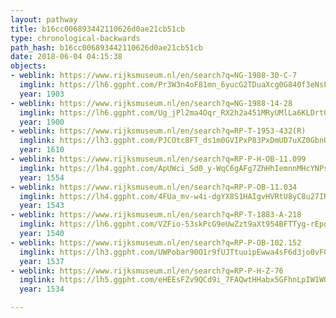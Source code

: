 ```yaml
---
layout: pathway
title: b16cc006893442110626d0ae21cb51cb
type: chronological-backwards
path_hash: b16cc006893442110626d0ae21cb51cb
date: 2018-06-04 04:15:38
objects:
- weblink: https://www.rijksmuseum.nl/en/search?q=NG-1988-30-C-7
  imglink: https://lh6.ggpht.com/Pr3W3n4oF81mn_6yucG2TDuaXcg0G840f3eNsFuKjrFKF054iakRi0rpupuI9vbnrw5qbvDjH_TU27USRwugr2HJWQ=s200
  year: 1903
- weblink: https://www.rijksmuseum.nl/en/search?q=NG-1988-14-28
  imglink: https://lh6.ggpht.com/Ug_jPl2ma4Oqr_RX2h2a451MRyUMlLa6KLDrtQ28uAuKGZo4PpuFwSll34TSxgSthcKgnvTxjvhnEcD2TuwPalHNLk0=s200
  year: 1900
- weblink: https://www.rijksmuseum.nl/en/search?q=RP-T-1953-432(R)
  imglink: https://lh3.ggpht.com/PJCOtc8FT_ds1m0GVIPxP83PxDmUD7uXZ0GbnORpCtBUP7uwxpZBBKQvfd9DUHDwfMD1wlxsyaC9nMO5_c2lvYpCRWE=s200
  year: 1610
- weblink: https://www.rijksmuseum.nl/en/search?q=RP-P-H-OB-11.099
  imglink: https://lh4.ggpht.com/ApUWci_Sd0_y-WqC6gAFg7ZhHhIemnnMHcYNPswJiNnGEoJke53WkAuuckCZXgCZCf2eiI5jZlkK4pmMdHR8XoIJ=s200
  year: 1554
- weblink: https://www.rijksmuseum.nl/en/search?q=RP-P-OB-11.034
  imglink: https://lh4.ggpht.com/4FUa_mv-w4i-dgYX8S1HAIgvHVRtU8yC8u27IRCTkMZHw_DWxAIaz3bYqSvxpPZV26HwyD1x1WNIBDU5x9cg6owCYA=s200
  year: 1543
- weblink: https://www.rijksmuseum.nl/en/search?q=RP-T-1883-A-218
  imglink: https://lh6.ggpht.com/VZFio-53skPcG9eUwZzt9aXt954BFTTyg-rEpgZ6yISIc0OqjkDKd4N9b1TMEJfjkhIyTCIQdlY_5ENNVuJDF2AC8EI=s200
  year: 1540
- weblink: https://www.rijksmuseum.nl/en/search?q=RP-P-OB-102.152
  imglink: https://lh3.ggpht.com/UWPobar90O1r9fUJTtuuipEwwa4sF6d3jo0vFG_ghFVvmLfZjsrnZZpgUqyMdtVZz8mlUYjZBWt38DTviSI4qj3y0Q=s200
  year: 1537
- weblink: https://www.rijksmuseum.nl/en/search?q=RP-P-H-Z-76
  imglink: https://lh5.ggpht.com/eHEEsFZv9QCd9i_7FAQwtHHabx5GFhnLpIW1WOH-RfWWSXyQMqWYsCIezKK5x7RqnvWqnjGKrZ-wlkfl9-QgP36oX9ua=s200
  year: 1534

---
```

